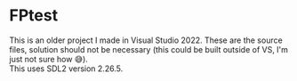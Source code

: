 # FPtest
This is an older project I made in Visual Studio 2022. These are the source files, solution should not be necessary (this could be built outside of VS, I'm just not sure how 😅).
\
This uses SDL2 version 2.26.5.
